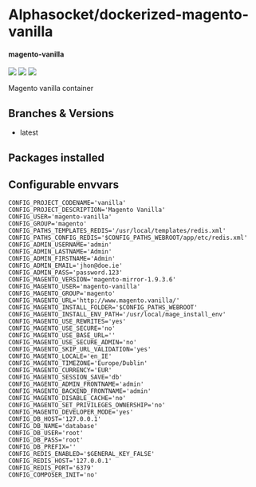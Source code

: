 # Alphasocket/dockerized-magento-vanilla
#### magento-vanilla
[![](https://travis-ci.org/AlphaSocket/dockerized-magento-vanilla.svg?branch=latest )]() [![](https://images.microbadger.com/badges/image/03192859189254/dockerized-magento-vanilla:latest.svg)](https://microbadger.com/images/03192859189254/dockerized-magento-vanilla:latest ) [![](https://images.microbadger.com/badges/version/03192859189254/dockerized-magento-vanilla:latest.svg)](https://microbadger.com/images/03192859189254/dockerized-magento-vanilla:latest)

Magento vanilla container

## Branches & Versions
- latest


## Packages installed


## Configurable envvars
~~~
CONFIG_PROJECT_CODENAME='vanilla'
CONFIG_PROJECT_DESCRIPTION='Magento Vanilla'
CONFIG_USER='magento-vanilla'
CONFIG_GROUP='magento'
CONFIG_PATHS_TEMPLATES_REDIS='/usr/local/templates/redis.xml'
CONFIG_PATHS_CONFIG_REDIS='$CONFIG_PATHS_WEBROOT/app/etc/redis.xml'
CONFIG_ADMIN_USERNAME='admin'
CONFIG_ADMIN_LASTNAME='Admin'
CONFIG_ADMIN_FIRSTNAME='Admin'
CONFIG_ADMIN_EMAIL='jhon@doe.ie'
CONFIG_ADMIN_PASS='password.123'
CONFIG_MAGENTO_VERSION='magento-mirror-1.9.3.6'
CONFIG_MAGENTO_USER='magento-vanilla'
CONFIG_MAGENTO_GROUP='magento'
CONFIG_MAGENTO_URL='http://www.magento.vanilla/'
CONFIG_MAGENTO_INSTALL_FOLDER='$CONFIG_PATHS_WEBROOT'
CONFIG_MAGENTO_INSTALL_ENV_PATH='/usr/local/mage_install_env'
CONFIG_MAGENTO_USE_REWRITES='yes'
CONFIG_MAGENTO_USE_SECURE='no'
CONFIG_MAGENTO_USE_BASE_URL=''
CONFIG_MAGENTO_USE_SECURE_ADMIN='no'
CONFIG_MAGENTO_SKIP_URL_VALIDATION='yes'
CONFIG_MAGENTO_LOCALE='en_IE'
CONFIG_MAGENTO_TIMEZONE='Europe/Dublin'
CONFIG_MAGENTO_CURRENCY='EUR'
CONFIG_MAGENTO_SESSION_SAVE='db'
CONFIG_MAGENTO_ADMIN_FRONTNAME='admin'
CONFIG_MAGENTO_BACKEND_FRONTNAME='admin'
CONFIG_MAGENTO_DISABLE_CACHE='no'
CONFIG_MAGENTO_SET_PRIVILEGES_OWNERSHIP='no'
CONFIG_MAGENTO_DEVELOPER_MODE='yes'
CONFIG_DB_HOST='127.0.0.1'
CONFIG_DB_NAME='database'
CONFIG_DB_USER='root'
CONFIG_DB_PASS='root'
CONFIG_DB_PREFIX=''
CONFIG_REDIS_ENABLED='$GENERAL_KEY_FALSE'
CONFIG_REDIS_HOST='127.0.0.1'
CONFIG_REDIS_PORT='6379'
CONFIG_COMPOSER_INIT='no'
~~~


